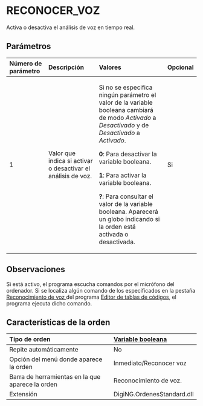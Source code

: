 # RECONOCER\_VOZ

Activa o desactiva el análisis de voz en tiempo real.

## Parámetros

<table>
  <thead>
    <tr>
      <th style="text-align:left">N&#xFA;mero de par&#xE1;metro</th>
      <th style="text-align:left">Descripci&#xF3;n</th>
      <th style="text-align:left">Valores</th>
      <th style="text-align:left">Opcional</th>
    </tr>
  </thead>
  <tbody>
    <tr>
      <td style="text-align:left">1</td>
      <td style="text-align:left">Valor que indica si activar o desactivar el an&#xE1;lisis de voz.</td>
      <td
      style="text-align:left">
        <p>Si no se especifica ning&#xFA;n par&#xE1;metro el valor de la variable
          booleana cambiar&#xE1; de modo <em>Activado</em> a <em>Desactivado</em> y de <em>Desactivado</em> a <em>Activado</em>.</p>
        <p><b>0</b>: Para desactivar la variable booleana.</p>
        <p><b>1</b>: Para activar la variable booleana.</p>
        <p><b>?</b>: Para consultar el valor de la variable booleana. Aparecer&#xE1;
          un globo indicando si la orden est&#xE1; activada o desactivada.</p>
        </td>
        <td style="text-align:left">Si</td>
    </tr>
  </tbody>
</table>

## Observaciones

Si está activo, el programa escucha comandos por el micrófono del ordenador. Si se localiza algún comando de los especificados en la pestaña [Reconocimiento de voz ](../../../../editor-de-tablas-de-codigos/pestanas/reconocimiento-de-voz.md)del programa [Editor de tablas de códigos](../../../../editor-de-tablas-de-codigos/), el programa ejecuta dicho comando.

## Características de la orden

| Tipo de orden | [Variable booleana](reconocer-voz.md) |
| :--- | :--- |
| Repite automáticamente | No |
| Opción del menú donde aparece la orden | Inmediato/Reconocer voz |
| Barra de herramientas en la que aparece la orden | Reconocimiento de voz. |
| Extensión | DigiNG.OrdenesStandard.dll |

